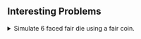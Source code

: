 <!-- <style>
    details > summary * { display : inline; }
</style> -->


## Interesting Problems

<details>
<summary>Simulate 6 faced fair die using a fair coin.</summary>

- Toss the coin 3 times and call this action as `generate a set`.
- There are $2^3 = 8$ possible outcomes each with probability $1/8$.
- Select 6 outcomes and assign each outcome to a value of die.
- Reject 2 outcomes i.e if you get an outcome other than the assigned outcomes above `generate a set` again.
<details>

<summary>Outcome mapping</summary>

- HHH - Reject
- HHT - 1
- HTH - 2
- HTT - 3
- THH - 4
- THT - 5
- TTH - 6
- TTT - Rejected
</details>

<details>
<summary>Proof that the probability of each simulated die outcome is 1/6</summary>

- Let $X$ be an event that one of the die outcome is produced in a generation.
- Let $X_i$ be an event that the die outcome is produced as $i$.
- Let $X_{ij}$ be an event that the die outcome is produced as $i$ exactly in the $j$ th generation.

    $P(X_{11}) = 1/8$ for that matter $P(X_{i1}) = 1/8$\
    Hence $P(X) = \sum {P(X_{i1})} = 6 \times 1/8 = 3/4$\

    $P(X_{i2}) = (1 - P(X))(P(X_{i1}))$\
    $P(X_{i3}) = (1 - P(X))^2(P(X_{i1}))$\
    ...

    $P(X_{in}) = (1 - P(X))^{n-1}(P(X_{i1}))$\
    $P(X_{in}) = (1 - 3/4)^{n-1}(1/8) = (1/4)^{n-1}(1/8)$

    $P(Die\ outcome = 1) = \sum P(X_{1j}) = \sum (1/4)^{j-1}(1/8)$\
    $ = (1/8)/(1-1/4)$ *(Using sum of infinite G.P)*\
    $ = (1/8)/(3/4) = 1/6$\
    This is satisfied for all 1 to 6
</details>
<details>
<summary>Python code to simulate</summary>

[code](https://github.com/kadapallaNithin/mini_projects/blob/master/simulate_die_from_coin/simulate_die_from_fair_coin.py)

```python
import random
def toss_a_fair_coin():
    if random.random() >= 0.5:
        return 'H'
    return 'T'

def generate_a_set():
    return ''.join([toss_a_fair_coin() for _ in range(3)])

def simulate_die():
    s = generate_a_set()
    if s == 'HHH' or s == 'TTT':
        return simulate_die()
    return {"HHT":1,"HTH":2,"HTT":3,"THH":4,"THT":5,"TTH":6}[s]

def test():
    number_of_rolls = 100000
    counts = [0]*6
    total_count = 0
    for i in range(number_of_rolls):
        outcome = simulate_die()
        counts[outcome-1] += 1
        total_count += 1
    print(round(1/6,3),[round(count/total_count,3) for count in counts])

test()
```
</details>
</details>